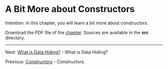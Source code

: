 # A Bit More about Constructors

Intention: In this chapter, you will learn a bit more about constructors.

Download the PDF file of the [chapter](chapter_7.pdf). Sources are available in the <b>src</b> directory. 

<hr>

Next: [What is Data Hiding?](chapter_8.md "What is Data Hiding?") - What is Data Hiding?

Previous: [Constructors](chapter_6.md "Constructors") - Constructors.